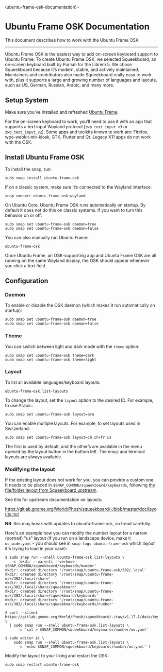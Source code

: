 (ubuntu-frame-osk-documentation)=

# Ubuntu Frame OSK Documentation

This document describes how to work with the Ubuntu Frame OSK

______________________________________________________________________

Ubuntu Frame OSK is the easiest way to add on-screen keyboard support to Ubuntu Frame. To create Ubuntu Frame OSK, we selected Squeekboard, an on-screen keyboard built by Purism for the Librem 5. We chose Squeekboard because it’s modern, stable, and actively maintained. Maintainers and contributors also made Squeekboard really easy to work with, plus it supports a large and growing number of languages and layouts, such as US, German, Russian, Arabic, and many more.

## Setup System

Make sure you’ve installed and refreshed [Ubuntu Frame](https://mir-server.io/ubuntu-frame/).

For the on-screen keyboard to work, you’ll need to use it with an app that supports a text input Wayland protocol (`zwp_text_input_v3` or `zwp_text_input_v2`). Some apps and toolkits known to work are: Firefox, wpe-webkit-mir-kiosk, GTK, Flutter and Qt. Legacy X11 apps do not work with the OSK.

## Install Ubuntu Frame OSK

To install the snap, run:

```
sudo snap install ubuntu-frame-osk
```

If on a classic system, make sure it’s connected to the Wayland interface:

```
snap connect ubuntu-frame-osk:wayland
```

On Ubuntu Core, Ubuntu Frame OSK runs automatically on startup. By default it does not do this on classic systems. If you want to turn this behavior on or off:

```
sudo snap set ubuntu-frame-osk daemon=true
sudo snap set ubuntu-frame-osk daemon=false
```

You can also manually run Ubuntu Frame:

```
ubuntu-frame-osk
```

Once Ubuntu Frame, an OSK-supporting app and Ubuntu Frame OSK are all running on the same Wayland display, the OSK should appear whenever you click a text field.

## Configuration

### Daemon

To enable or disable the OSK daemon (which makes it run automatically on startup):

```
sudo snap set ubuntu-frame-osk daemon=true
sudo snap set ubuntu-frame-osk daemon=false
```

### Theme

You can switch between light and dark mode with the `theme` option:

```
sudo snap set ubuntu-frame-osk theme=dark
sudo snap set ubuntu-frame-osk theme=light
```

### Layout

To list all available languages/keyboard layouts:

```
ubuntu-frame-osk.list-layouts
```

To change the layout, set the `layout` option to the desired ID. For example, to use Arabic:

```
sudo snap set ubuntu-frame-osk layout=ara
```

You can enable multiple layouts. For example, to set layouts used in Switzerland:

```
sudo snap set ubuntu-frame-osk layout=ch,ch+fr,us
```

The first is used by default, and the other’s are available in the menu opened by the layout button in the bottom left. The emoji and terminal layouts are always available.

### Modifying the layout

If the existing layout does not work for you, you can provide a custom one. It needs to be placed in `$SNAP_COMMON/squeekboard/keyboards`, following [the file/folder layout from Squeekboard upstream](https://gitlab.gnome.org/World/Phosh/squeekboard/-/tree/v1.17.1/data/keyboards).

See this for upstream documentation on layouts:

https://gitlab.gnome.org/World/Phosh/squeekboard/-/blob/master/doc/layouts.md

**NB**: this may break with updates to ubuntu-frame-osk, so tread carefully.

Here's an example how you can modify the number layout for a narrow (portrait) "us" layout (if you run on a landscape device, make it `us_wide.yaml` - you should see in `snap logs ubuntu-frame-osk` which layout it's trying to load in your case):

```shell
$ sudo snap run --shell ubuntu-frame-osk.list-layouts \
   -c 'mkdir --parents --verbose $SNAP_COMMON/squeekboard/keyboards/number'
mkdir: created directory '/root/snap/ubuntu-frame-osk/302/.local'
mkdir: created directory '/root/snap/ubuntu-frame-osk/302/.local/share'
mkdir: created directory '/root/snap/ubuntu-frame-osk/302/.local/share/squeekboard'
mkdir: created directory '/root/snap/ubuntu-frame-osk/302/.local/share/squeekboard/keyboards'
mkdir: created directory '/root/snap/ubuntu-frame-osk/302/.local/share/squeekboard/keyboards/number'

$ curl --silent https://gitlab.gnome.org/World/Phosh/squeekboard/-/raw/v1.17.1/data/keyboards/number/us.yaml \
  | sudo snap run --shell ubuntu-frame-osk.list-layouts \
      -c 'cat > $SNAP_COMMON/squeekboard/keyboards/number/us.yaml'

$ sudo editor $( \
    sudo snap run --shell ubuntu-frame-osk.list-layouts \
      -c 'echo $SNAP_COMMON/squeekboard/keyboards/number/us.yaml' )
```

Modify the layout to your liking and restart the OSK:

```shell
sudo snap restart ubuntu-frame-osk
```
